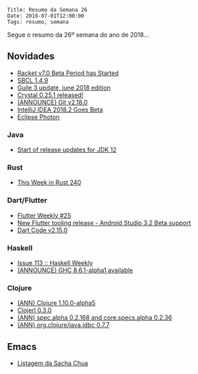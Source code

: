     Title: Resumo da Semana 26
    Date: 2018-07-01T12:00:00
    Tags: resumo, semana

Segue o resumo da 26º semana do ano de 2018...

<!-- more -->

## Novidades

* [Racket v7.0 Beta Period has Started](https://groups.google.com/forum/#!topic/racket-dev/-N9-1h77cjU "Post sobre Racket v7.0 Beta Period has Started")
* [SBCL 1.4.9](http://www.sbcl.org/news.html#1.4.9 "Post sobre SBCL 1.4.9")
* [Guile 3 update, june 2018 edition](https://lists.gnu.org/archive/html/guile-devel/2018-06/msg00026.html "Post sobre Guile 3 update, june 2018 edition")
* [Crystal 0.25.1 released!](https://crystal-lang.org/2018/06/28/crystal-0.25.1-released.html "Post sobre Crystal 0.25.1 released!")
* [(ANNOUNCE) Git v2.18.0](http://lkml.iu.edu/hypermail/linux/kernel/1806.2/05042.html "Post sobre (ANNOUNCE) Git v2.18.0")
* [IntelliJ IDEA 2018.2 Goes Beta](https://blog.jetbrains.com/idea/2018/06/intellij-idea-2018-2-goes-beta "Post sobre IntelliJ IDEA 2018.2 Goes Beta")
* [Eclipse Photon](http://www.eclipse.org/photon "Post sobre Eclipse Photon")

### Java

* [Start of release updates for JDK 12](http://hg.openjdk.java.net/jdk/jdk/rev/a5557f24b4d4 "Post sobre Start of release updates for JDK 12")

### Rust

* [This Week in Rust 240](https://this-week-in-rust.org/blog/2018/06/26/this-week-in-rust-240 "Post sobre This Week in Rust 240")

### Dart/Flutter

* [Flutter Weekly #25](https://mailchi.mp/16ec96f0a9cd/flutter-weekly-311173 "Post sobre Flutter Weekly #25")
* [New Flutter tooling release - Android Studio 3.2 Beta support](https://groups.google.com/forum/?linkId=52478434&linkId=53673788#!topic/flutter-dev/VLqlYXWvUvE "Post sobre New Flutter tooling release - Android Studio 3.2 Beta support")
* [Dart Code v2.15.0](https://dartcode.org/releases/v2-15 "Post sobre Dart Code v2.15.0")

### Haskell

* [Issue 113 :: Haskell Weekly](https://haskellweekly.news/issues/113.html "Post sobre Issue 113 :: Haskell Weekly")
* [(ANNOUNCE) GHC 8.6.1-alpha1 available](https://mail.haskell.org/pipermail/ghc-devs/2018-June/015970.html "Post sobre (ANNOUNCE) GHC 8.6.1-alpha1 available")

### Clojure

* [(ANN) Clojure 1.10.0-alpha5](https://groups.google.com/forum/#!topic/clojure/ESNrjIr0JUE "Post sobre (ANN) Clojure 1.10.0-alpha5")
* [Clojerl 0.3.0](https://github.com/clojerl/clojerl/blob/9a6d5904826ea411834fd5e9e34c444e3e627b7e/CHANGELOG.md "Post sobre Clojerl 0.3.0")
* [(ANN) spec.alpha 0.2.168 and core.specs.alpha 0.2.36](https://groups.google.com/forum/#!topic/clojure/VPRXYgDasuM "Post sobre (ANN) spec.alpha 0.2.168 and core.specs.alpha 0.2.36")
* [(ANN) org.clojure/java.jdbc 0.7.7](https://groups.google.com/forum/#!topic/clojure/2uVhcv7a4dk "Post sobre (ANN) org.clojure/java.jdbc 0.7.7")

## Emacs

* [Listagem da Sacha Chua](http://sachachua.com/blog/category/emacs-news "Post sobre Listagem da Sacha Chua")
